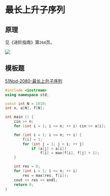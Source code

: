 # 最长上升子序列

## 原理

见《进阶指南》第`264`页。

![](/algorithm-blog/img/0041.bmp)

## 模板题

[51Nod-2080-最长上升子序列](https://vjudge.net/problem/51Nod-2080)

```cpp
#include <iostream>
using namespace std;

const int N = 1010;
int n, a[N], f[N];

int main () {
    cin >> n;
    for (int i = 1; i <= n; ++ i) cin >> a[i];

    for (int i = 1; i <= n; ++ i) {
        f[i] = 1;
        for (int j = 1; j < i; ++ j)
            if (a[j] < a[i])
                f[i] = max(f[i], f[j] + 1);
    }

    int res = 0;
    for (int i = 1; i <= n; ++ i)
        res = max(res, f[i]);
    cout << res << endl;
    return 0;
}
```